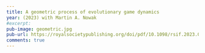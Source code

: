 ```yaml
---
title: A geometric process of evolutionary game dynamics
year: (2023) with Martin A. Nowak
#excerpt:
pub-image: geometric.jpg
pub-url: https://royalsocietypublishing.org/doi/pdf/10.1098/rsif.2023.0460
comments: true
---
```



